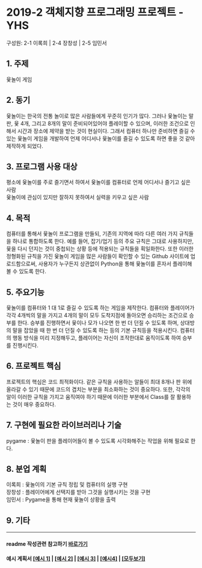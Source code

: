 # 2019-2 객체지향 프로그래밍 프로젝트 - **YHS**
구성원: 2-1 이록희 | 2-4 장창성 | 2-5 임민서

## 1. 주제
윷놀이 게임

## 2. 동기
 윷놀이는 한국의 전통 놀이로 많은 사람들에게 꾸준히 인기가 많다. 그러나 윷놀이는 말 판, 윷 4개, 그리고 8개의 말이 준비되어있어야 플레이할 수 있으며, 이러한 조건으로 인해서 시간과 장소에 제약을 받는 것이 현실이다. 그래서 컴퓨터 하나만 준비하면 즐길 수 있는 윷놀이 게임을 개발하여 언제 어디서나 윷놀이를 즐길 수 있도록 하면 좋을 것 같아 제작하게 되었다. 

## 3. 프로그램 사용 대상
평소에 윷놀이를 주로 즐기면서 하여서 윷놀이를 컴퓨터로 언제 어디서나 즐기고 싶은 사람<br>
윷놀이에 관심이 있지만 잘하지 못하여서 실력을 키우고 싶은 사람<br>

## 4. 목적
 컴퓨터를 통해서 윷놀이 프로그램을 만들되, 기존의 지역에 따라 다른 여러 가지 규칙들을 하나로 통합하도록 한다. 예를 들어, 잡기/업기 등의 주요 규칙은 그대로 사용하지만, 윷을 다시 던지는 것이 중첩되는 상황 등에 적용되는 규칙들을 획일화한다. 또한 이러한 정형화된 규칙을 가진 윷놀이 게임을 많은 사람들이 확인할 수 있는 Github 사이트에 업로드함으로써, 사용자가 누구든지 상관없이 Python을 통해 윷놀이를 혼자서 플레이해볼 수 있도록 한다.

## 5. 주요기능 
 윷놀이를 컴퓨터와 1 대 1로 즐길 수 있도록 하는 게임을 제작한다. 컴퓨터와 플레이어가 각각 4개씩의 말을 가지고 4개의 말이 모두 도착지점에 돌아오면 승리하는 조건으로 승부를 한다. 승부를 진행하면서 윷이나 모가 나오면 한 번 더 던질 수 있도록 하며, 상대방의 말을 잡았을 때 한 번 더 던질 수 있도록 하는 등의 기본 규칙등을 적용시킨다. 컴퓨터의 행동 방식을 미리 지정해두고, 플레이어는 자신이 조작한대로 움직이도록 하여 승부를 진행시킨다. 


## 6. 프로젝트 핵심
 프로젝트의 핵심은 코드 최적화이다. 같은 규칙을 사용하는 알들이 최대 8개나 판 위에 올라갈 수 있기 때문에 코드의 겹치는 부분을 최소화하는 것이 중요하다. 또한, 각각의 알이 이러한 규칙을 가지고 움직여야 하기 때문에 이러한 부분에서 Class를 잘 활용하는 것이 매우 중요하다.
 
## 7. 구현에 필요한 라이브러리나 기술
pygame : 윷놀이 판을 플레이어들이 볼 수 있도록 시각화해주는 작업을 위해 필요로 한다.

## 8. **분업 계획**
이록희 : 윷놀이의 기본 규칙 정립 및 컴퓨터의 실행 구현 <br>
장창성 : 플레이어에게 선택지를 받아 그것을 실행시키는 것을 구현 <br>
임민서 : Pygame을 통해 현재 윷놀이 상황을 출력 <br>

## 9. 기타

<hr>

#### readme 작성관련 참고하기 [바로가기](https://heropy.blog/2017/09/30/markdown/)

#### 예시 계획서 [[예시 1]](https://docs.google.com/document/d/1hcuGhTtmiTUxuBtr3O6ffrSMahKNhEj33woE02V-84U/edit?usp=sharing) | [[예시 2]](https://docs.google.com/document/d/1FmxTZvmrroOW4uZ34Xfyyk9ejrQNx6gtsB6k7zOvHYE/edit?usp=sharing) | [[예시 3]](https://github.com/goldmango328/2018-OOP-Python-Light) | [[예시4]](https://github.com/ssy05468/2018-OOP-Python-lightbulb) | [[모두보기]](https://github.com/kadragon/oop_project_ex/network/members)
